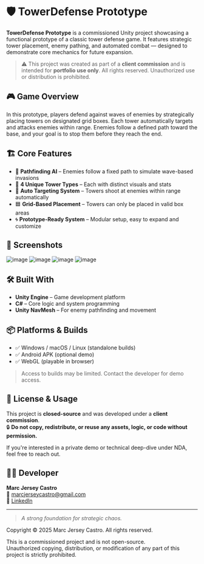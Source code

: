 # 🛡️ TowerDefense Prototype

**TowerDefense Prototype** is a commissioned Unity project showcasing a functional prototype of a classic tower defense game. It features strategic tower placement, enemy pathing, and automated combat — designed to demonstrate core mechanics for future expansion.

> ⚠️ This project was created as part of a **client commission** and is intended for **portfolio use only**. All rights reserved. Unauthorized use or distribution is prohibited.

## 🎮 Game Overview

In this prototype, players defend against waves of enemies by strategically placing towers on designated grid boxes. Each tower automatically targets and attacks enemies within range. Enemies follow a defined path toward the base, and your goal is to stop them before they reach the end.

## 🏗️ Core Features

- 🧠 **Pathfinding AI** – Enemies follow a fixed path to simulate wave-based invasions  
- 🏰 **4 Unique Tower Types** – Each with distinct visuals and stats  
- 🎯 **Auto Targeting System** – Towers shoot at enemies within range automatically  
- 🟦 **Grid-Based Placement** – Towers can only be placed in valid box areas  
- 🌀 **Prototype-Ready System** – Modular setup, easy to expand and customize

## 📸 Screenshots

![image](https://github.com/user-attachments/assets/a5ebe772-1438-43b8-8bf9-7a05ffec4b69)
![image](https://github.com/user-attachments/assets/88ec399e-ff8d-40a1-88ca-b717789b66b1)
![image](https://github.com/user-attachments/assets/ea09f306-66a3-4880-a0c8-df1b7cd670a9)
![image](https://github.com/user-attachments/assets/d24d0ee1-d496-4bda-9856-cb0e881eea6e)


## 🛠️ Built With

- **Unity Engine** – Game development platform  
- **C#** – Core logic and system programming  
- **Unity NavMesh** – For enemy pathfinding and movement

## 📦 Platforms & Builds

- ✅ Windows / macOS / Linux (standalone builds)  
- ✅ Android APK (optional demo)  
- ✅ WebGL (playable in browser)

> Access to builds may be limited. Contact the developer for demo access.

## 🔐 License & Usage

This project is **closed-source** and was developed under a **client commission**.  
🔒 **Do not copy, redistribute, or reuse any assets, logic, or code without permission.**

If you're interested in a private demo or technical deep-dive under NDA, feel free to reach out.

## 🧑‍💻 Developer

**Marc Jersey Castro**  
📧 [marcjerseycastro@gmail.com](mailto:marcjerseycastro@gmail.com)  
🔗 [LinkedIn](https://www.linkedin.com/in/marc-jersey-castro)  

---

> *A strong foundation for strategic chaos.*

Copyright © 2025 Marc Jersey Castro. All rights reserved.

This is a commissioned project and is not open-source.  
Unauthorized copying, distribution, or modification of any part of this project is strictly prohibited.



